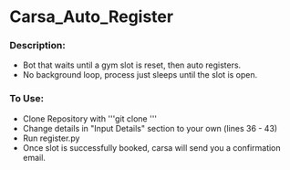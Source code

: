 # Carsa_Auto_Register

### Description:
* Bot that waits until a gym slot is reset, then auto registers.
* No background loop, process just sleeps until the slot is open.


### To Use:
* Clone Repository with '''git clone <enter your url>'''
* Change details in "Input Details" section to your own   (lines 36 - 43)
* Run register.py
* Once slot is successfully booked, carsa will send you a confirmation email.

